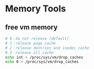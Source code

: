 # Memory Tools

## free vm memory
```bash
# 0：do not release (default)
# 1：release page cache
# 2：release dentries and inodes cache
# 3：release all cache
echo int > /proc/sys/vm/drop_caches
echo 0 > /proc/sys/vm/drop_caches
```
